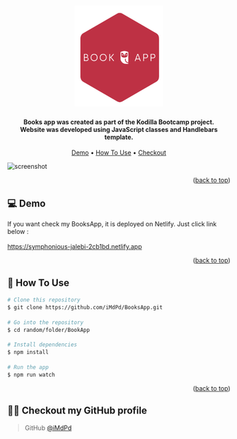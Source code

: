 <a id="readme-top"></a>

<h1 align="center">
  <br>
 <img src="./src/images/logo.png" alt="Markdownify" width="200"></a>
</h1>

<h4 align="center">Books app was created as part of the Kodilla Bootcamp project. <br /> Website was developed using JavaScript classes and Handlebars template.</h4>

<p align="center">
  <a href="#demo">Demo</a> •
  <a href="#how-to-use">How To Use</a> •
  <a href="#profile">Checkout</a>
</p>

![screenshot](./src/images/overview.gif)

<p align="right">(<a href="#readme-top">back to top</a>)</p>

## 💻 <a id="demo">Demo</a>

If you want check my BooksApp, it is deployed on Netlify. Just click link below :
<br />
<br />
https://symphonious-jalebi-2cb1bd.netlify.app

<p align="right">(<a href="#readme-top">back to top</a>)</p>

## 💾 <a id="how-to-use">How To Use</a>

```bash
# Clone this repository
$ git clone https://github.com/iMdPd/BooksApp.git

# Go into the repository
$ cd random/folder/BookApp

# Install dependencies
$ npm install

# Run the app
$ npm run watch
```

<p align="right">(<a href="#readme-top">back to top</a>)</p>

## 🤙🏻 <a id="profile">Checkout my GitHub profile</a>

> GitHub [@iMdPd](https://github.com/iMdPd)
